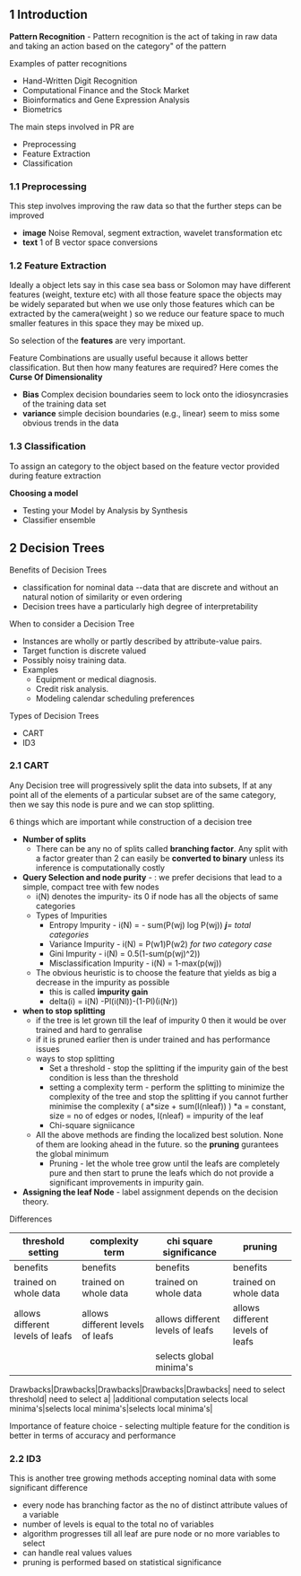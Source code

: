 ## 1 Introduction

**Pattern Recognition**  - Pattern recognition is the act of taking in raw data and taking an action based on the category" of the pattern

Examples of patter recognitions 

* Hand-Written Digit Recognition
* Computational Finance and the Stock Market
* Bioinformatics and Gene Expression Analysis
* Biometrics

The main steps involved in PR are

* Preprocessing
* Feature Extraction
* Classification

### 1.1 Preprocessing

This step involves improving the raw data so that the further steps can be improved

* **image** Noise Removal, segment extraction, wavelet transformation etc
* **text** 1 of B vector space conversions

### 1.2 Feature Extraction

Ideally a object lets say in this case sea bass or Solomon may have different features (weight, texture
etc) with all those feature space the objects may be widely separated but when we use only those features 
which can be extracted by the camera(weight ) so we reduce our feature space to much smaller features in 
this space they may be mixed up. 

So selection of the **features** are very important.

Feature Combinations are usually useful because it allows better classification. But then how many
features are required? Here comes the **Curse Of Dimensionality** 

* **Bias** Complex decision boundaries seem to lock onto the idiosyncrasies of the training data set
* **variance** simple decision boundaries (e.g., linear) seem to miss some obvious trends in the data

### 1.3 Classification 

To assign an category to the object based on the feature vector provided during feature extraction

**Choosing a model**

* Testing your Model by Analysis by Synthesis
* Classifier ensemble

## 2 Decision Trees

Benefits of Decision Trees

* classification for nominal data --data that are discrete and without an natural notion of similarity or even ordering
* Decision trees have a particularly high degree of interpretability  

When to consider a Decision Tree

* Instances are wholly or partly described by attribute-value pairs.
* Target function is discrete valued
* Possibly noisy training data.
* Examples
    * Equipment or medical diagnosis.
    * Credit risk analysis.
    * Modeling calendar scheduling preferences

Types of Decision Trees

* CART
* ID3

### 2.1 CART

Any Decision tree will progressively split the data into subsets, If at any point all of the elements of
a particular subset are of the same category, then we say this node is pure and we can stop splitting.

6 things which are important while construction of a decision tree

* **Number of splits**
    * There can be any no of splits called **branching factor**. Any split with a factor greater than 2 can
      easily be **converted to binary** unless its inference is computationally costly
* **Query Selection and node purity** - : we prefer decisions that lead to a simple, compact tree with few nodes
    * i(N) denotes the impurity- its 0 if node has all the objects of same categories 
    * Types of Impurities
        * Entropy Impurity - i(N) =  - sum(P(wj) log P(wj))  ***j**= total categories* 
        * Variance Impurity - i(N) = P(w1)P(w2) *for two category case*
        * Gini Impurity - i(N) = 0.5(1-sum(p(wj)^2))
        * Misclassification Impurity - i(N) = 1-max(p(wj))
    * The obvious heuristic is to choose the feature that yields as big a decrease in the impurity as possible
        * this is called **impurity gain**
        * delta(i) = i(N) -Pl(i(Nl))-(1-Pl)(i(Nr))
* **when to stop splitting** 
    * if the tree is let grown till the leaf of impurity 0 then it would be over trained and hard to
      genralise
    * if it is pruned earlier then is under trained and has performance issues
    * ways to stop splitting
        * Set a threshold - stop the splitting if the impurity gain of the best condition is less than
          the threshold 
        * setting a complexity term - perform the splitting to minimize the complexity of the tree and
          stop the splitting if you cannot further minimise the complexity ( a*size + sum(I(nleaf)) )
          *a = constant,  size = no of edges or nodes, I(nleaf) = impurity of the leaf
        * Chi-square signiicance
    * All the above methods are finding the localized best solution. None of them are looking ahead in
      the future. so the **pruning** gurantees the global minimum 
        * Pruning - let the whole tree grow until the leafs are completely pure and then start to prune
          the leafs which do not provide a significant improvements in impurity gain.
* **Assigning the leaf Node** - label assignment depends on the decision theory.

Differences

threshold setting | complexity term | chi square significance | pruning
------------------|-----------------|-------------------------|--------
benefits|benefits|benefits|benefits|benefits
trained on whole data|trained on whole data|trained on whole data|trained on whole data|trained on whole data
allows different levels of leafs|allows different levels of leafs|allows different levels of leafs|allows different levels of leafs|allows different levels of leafs
 | | |selects global minima's

Drawbacks|Drawbacks|Drawbacks|Drawbacks|Drawbacks|
need to select threshold| need to select a| |additional computation 
selects local minima's|selects local minima's|selects local minima's|




Importance of feature choice - selecting multiple feature for the condition is better in terms of
accuracy and performance

### 2.2 ID3

This is another tree growing methods accepting nominal data with some significant difference  
* every node has branching factor as the no of distinct attribute values of a variable
* number of levels is equal to the total no of variables
* algorithm progresses till  all leaf are pure node or no more variables to select
* can handle real values values
* pruning is performed based on statistical significance
